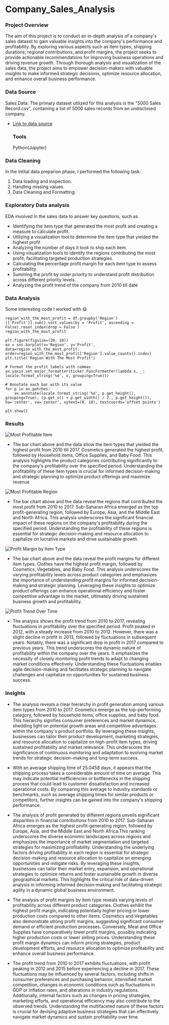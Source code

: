 # Company_Sales_Analysis

### Project Overview 

The aim of this project is to conduct an in-depth analysis of a company's sales dataset to gain valuable insights into the company's performance and profitability. By exploring various aspects such as item types, shipping durations, regional contributions, and profit margins, the project seeks to provide actionable recommendations for improving business operations and driving revenue growth. Through thorough analysis and visualization of the sales data, the project aims to empower decision-makers with valuable insights to make informed strategic decisions, optimize resource allocation, and enhance overall business performance.

### Data Source

Sales Data: The primary dataset utilized for this analysis is the "5000 Sales Record.csv", containing a list of 5000 sales records from an undisclosed company.

- [Link to data source](https://data.world/rc122681/sales-analysis/workspace/file?filename=5000+Sales+Records.csv)

  ### Tools
  Python(Jupyter)

 ### Data Cleaning

In the intital data preparion phase, I performed the following task:
1. Data loading and inspection.
2. Handling missing values.
3. Data Cleaning and Formatting.

 ### Exploratory Data analysis
 EDA involved in the sales data to answer key questions, such as 
 
  - Identifying the item type that generated the most profit and creating a measure to calculate profit.
  - Utilizing a visualization tool to determine the item type that yielded the highest profit
  - Analyzing the number of days it took to ship each item.
  - Using visualization tools to identify the regions contributing the most profit, facilitating targeted production strategies.  
  - Calculating the percentage profit margin for each item type to assess profitability.
  - Summing the profit by order priority to understand profit distribution across different priority levels.
  - Analyzing the profit trend of the company from 2010 till date

### Data Analysis 
Some Interesting code I worked with 😃

``` Jupyter(Python)
region_with_the_most_profit = df.groupby('Region')[['Profit']].sum().sort_values(by = 'Profit', ascending = False).reset_index(drop = False )
region_with_the_most_profit

plt.figure(figsize=(20, 10))
ax = sns.barplot(x='Region', y='Profit', data=region_with_the_most_profit, order=region_with_the_most_profit['Region'].value_counts().index)
plt.title('Region With The Most Profit')

# Format the profit labels with commas
ax.yaxis.set_major_formatter(ticker.FuncFormatter(lambda x, _: locale.format_string('%d', x, grouping=True)))

# Annotate each bar with its value
for p in ax.patches:
    ax.annotate(locale.format_string('%d', p.get_height(), grouping=True), (p.get_x() + p.get_width() / 2., p.get_height()), ha='center', va='center', xytext=(0, 10), textcoords='offset points')

plt.show()
```

### Results 
![Most Profitable Item](https://github.com/Xtomiwa/Sales_Analysis/assets/112486285/3292c4dd-d063-41a7-b101-cedf1652861c)

- The bar chart above and the data show the item types that yielded the highest profit from 2010 till 2017. Cosmetics generated the highest profit, followed by Household items, Office Supplies, and Baby Food. This analysis highlights the product categories contributing significantly to the company's profitability over the specified period. Understanding the profitability of these item types is crucial for informed decision-making and strategic planning to optimize product offerings and maximize revenue
  
 ![Most Profitable Region](https://github.com/Xtomiwa/Sales_Analysis/assets/112486285/f7c732c0-b455-4f1a-b85e-7535e9084570)
- The bar chart above and the data reveal the regions that contributed the most profit from 2010 to 2017. Sub-Saharan Africa emerged as the top profit-generating region, followed by Europe, Asia, and the Middle East and North Africa. This analysis underscores the significant financial impact of these regions on the company's profitability during the specified period. Understanding the profitability of these regions is essential for strategic decision-making and resource allocation to capitalize on lucrative markets and drive sustainable growth.

![Profit Margin by Item Type](https://github.com/Xtomiwa/Sales_Analysis/assets/112486285/a575b4f1-3e47-41a9-9a5d-3375513dfa69)
- The bar chart above and the data reveal the profit margins for different item types. Clothes have the highest profit margin, followed by Cosmetics, Vegetables, and Baby Food. This analysis underscores the varying profitability levels across product categories and emphasizes the importance of understanding profit margins for informed decision-making and strategic planning. Leveraging these insights to optimize product offerings can enhance operational efficiency and foster competitive advantage in the market, ultimately driving sustained business growth and profitability.

![Profit Trend Over Time](https://github.com/Xtomiwa/Sales_Analysis/assets/112486285/3e2b95f0-605e-484f-a8ca-412f57c94a22)
- The analysis shows the profit trend from 2010 to 2017, revealing fluctuations in profitability over the specified period. Profit peaked in 2012, with a steady increase from 2010 to 2012. However, there was a slight decline in profit in 2013, followed by fluctuations in subsequent years. Notably, there was a significant drop in profit in 2017 compared to previous years. This trend underscores the dynamic nature of profitability within the company over the years. It emphasizes the necessity of closely monitoring profit trends to adapt to changing market conditions effectively. Understanding these fluctuations enables agile decision-making and facilitates strategic planning to navigate challenges and capitalize on opportunities for sustained business success.

### Insights
- The analysis reveals a clear hierarchy in profit generation among various item types from 2010 to 2017. Cosmetics emerge as the top-performing category, followed by household items, office supplies, and baby food. This hierarchy signifies consumer preferences and market dynamics, shedding light on potential growth areas and competitive advantages within the company's product portfolio. By leveraging these insights, businesses can tailor their product development, marketing strategies, and resource allocation to capitalize on high-profit item types, driving sustained profitability and market relevance. This underscores the significance of continuous monitoring and adaptation to evolving market trends for strategic decision-making and long-term success.

-  With an average shipping time of 25.0458 days, it appears that the shipping process takes a considerable amount of time on average. This may indicate potential inefficiencies or bottlenecks in the shipping process that could lead to customer dissatisfaction and increased operational costs. By comparing this average to industry standards or benchmarks, such as average shipping times for similar products or competitors, further insights can be gained into the company's shipping performance.

-  The analysis of profit generated by different regions unveils significant disparities in financial contributions from 2010 to 2017. Sub-Saharan Africa emerges as the highest profit-generating region, followed by Europe, Asia, and the Middle East and North Africa.This ranking underscores the diverse economic landscapes across regions and emphasizes the importance of market segmentation and targeted strategies for maximizing profitability. Understanding the underlying factors driving profitability in each region is essential for strategic decision-making and resource allocation to capitalize on emerging opportunities and mitigate risks. By leveraging these insights, businesses can tailor their market entry, expansion, and operational strategies to optimize returns and foster sustainable growth in diverse geographical markets. This highlights the critical role of data-driven analysis in informing informed decision-making and facilitating strategic agility in a dynamic global business environment.

-  The analysis of profit margins by item type reveals varying levels of profitability across different product categories. Clothes exhibit the highest profit margin, indicating potentially higher pricing or lower production costs compared to other items. Cosmetics and Vegetables also demonstrate strong profit margins, suggesting significant consumer demand or efficient production processes. Conversely, Meat and Office Supplies have comparatively lower profit margins, possibly indicating higher production costs or lower selling prices. Understanding these profit margin dynamics can inform pricing strategies, product development efforts, and resource allocation to optimize profitability and enhance overall business performance.

- The profit trend from 2010 to 2017 exhibits fluctuations, with profit peaking in 2012 and 2015 before experiencing a decline in 2017. These fluctuations may be influenced by several factors, including shifts in consumer preferences and purchasing behavior, intensified market competition, changes in economic conditions such as fluctuations in GDP or inflation rates, and alterations in industry regulations. Additionally, internal factors such as changes in pricing strategies, marketing efforts, and operational efficiency may also contribute to the observed trends. Understanding the multifaceted nature of these factors is crucial for devising adaptive business strategies that can effectively navigate market dynamics and sustain profitability over time.



